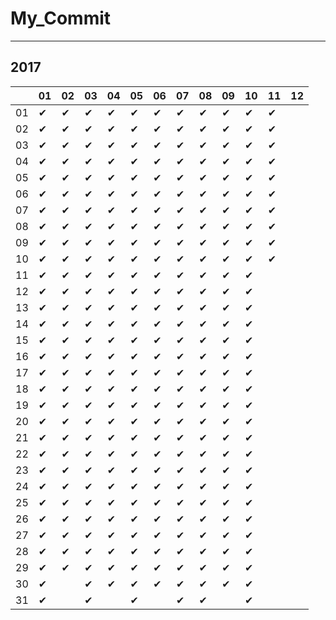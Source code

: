 # My_Commit

---

## 2017

|  |01|02|03|04|05|06|07|08|09|10|11|12|
|----|----|----|----|----|----|----|----|----|----|----|----|----|
|01|✔ |✔ |✔ |✔ |✔ |✔ |✔ |✔ |✔ |✔ |✔ |  |
|02|✔ |✔ |✔ |✔ |✔ |✔ |✔ |✔ |✔ |✔ |✔ |  |
|03|✔ |✔ |✔ |✔ |✔ |✔ |✔ |✔ |✔ |✔ |✔ |  |
|04|✔ |✔ |✔ |✔ |✔ |✔ |✔ |✔ |✔ |✔ |✔ |  |
|05|✔ |✔ |✔ |✔ |✔ |✔ |✔ |✔ |✔ |✔ |✔ |  |
|06|✔ |✔ |✔ |✔ |✔ |✔ |✔ |✔ |✔ |✔ |✔ |  |
|07|✔ |✔ |✔ |✔ |✔ |✔ |✔ |✔ |✔ |✔ |✔ |  |
|08|✔ |✔ |✔ |✔ |✔ |✔ |✔ |✔ |✔ |✔ |✔ |  |
|09|✔ |✔ |✔ |✔ |✔ |✔ |✔ |✔ |✔ |✔ |✔ |  |
|10|✔ |✔ |✔ |✔ |✔ |✔ |✔ |✔ |✔ |✔ |✔ |  |
|11|✔ |✔ |✔ |✔ |✔ |✔ |✔ |✔ |✔ |✔ |  |  |
|12|✔ |✔ |✔ |✔ |✔ |✔ |✔ |✔ |✔ |✔ |  |  |
|13|✔ |✔ |✔ |✔ |✔ |✔ |✔ |✔ |✔ |✔ |  |  |
|14|✔ |✔ |✔ |✔ |✔ |✔ |✔ |✔ |✔ |✔ |  |  |
|15|✔ |✔ |✔ |✔ |✔ |✔ |✔ |✔ |✔ |✔ |  |  |
|16|✔ |✔ |✔ |✔ |✔ |✔ |✔ |✔ |✔ |✔ |  |  |
|17|✔ |✔ |✔ |✔ |✔ |✔ |✔ |✔ |✔ |✔ |  |  |
|18|✔ |✔ |✔ |✔ |✔ |✔ |✔ |✔ |✔ |✔ |  |  |
|19|✔ |✔ |✔ |✔ |✔ |✔ |✔ |✔ |✔ |✔ |  |  |
|20|✔ |✔ |✔ |✔ |✔ |✔ |✔ |✔ |✔ |✔ |  |  |
|21|✔ |✔ |✔ |✔ |✔ |✔ |✔ |✔ |✔ |✔ |  |  |
|22|✔ |✔ |✔ |✔ |✔ |✔ |✔ |✔ |✔ |✔ |  |  |
|23|✔ |✔ |✔ |✔ |✔ |✔ |✔ |✔ |✔ |✔ |  |  |
|24|✔ |✔ |✔ |✔ |✔ |✔ |✔ |✔ |✔ |✔ |  |  |
|25|✔ |✔ |✔ |✔ |✔ |✔ |✔ |✔ |✔ |✔ |  |  |
|26|✔ |✔ |✔ |✔ |✔ |✔ |✔ |✔ |✔ |✔ |  |  |
|27|✔ |✔ |✔ |✔ |✔ |✔ |✔ |✔ |✔ |✔ |  |  |
|28|✔ |✔ |✔ |✔ |✔ |✔ |✔ |✔ |✔ |✔ |  |  |
|29|✔ |✔ |✔ |✔ |✔ |✔ |✔ |✔ |✔ |✔ |  |  |
|30|✔ |  |✔ |✔ |✔ |✔ |✔ |✔ |✔ |✔ |  |  |
|31|✔ |  |✔ |  |✔ |  |✔ |✔ |  |✔ |  |  |
